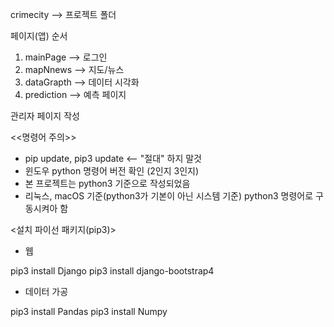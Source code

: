 crimecity --> 프로젝트 폴더

페이지(앱) 순서

1. mainPage --> 로그인
2. mapNnews --> 지도/뉴스
3. dataGrapth --> 데이터 시각화
4. prediction --> 예측 페이지

관리자 페이지 작성

<<명령어 주의>>

- pip update, pip3 update <-- "절대" 하지 말것
- 윈도우 python 명령어 버전 확인 (2인지 3인지)
- 본 프로젝트는 python3 기준으로 작성되었음
- 리눅스, macOS 기준(python3가 기본이 아닌 시스템 기준) python3 명령어로 구동시켜아 함




<설치 파이선 패키지(pip3)>

* 웹

pip3 install Django
pip3 install django-bootstrap4

* 데이터 가공

pip3 install Pandas
pip3 install Numpy